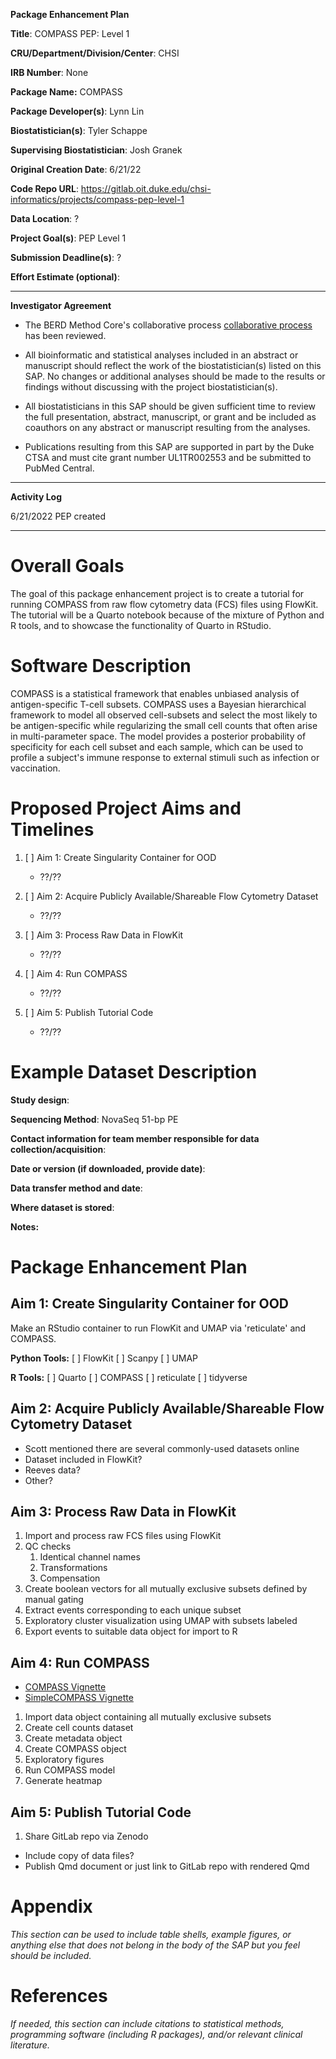 **Package Enhancement Plan**

**Title**: COMPASS PEP: Level 1

**CRU/Department/Division/Center**: CHSI

**IRB Number**: None

**Package Name:** COMPASS

**Package Developer(s)**: Lynn Lin

**Biostatistician(s)**: Tyler Schappe

**Supervising Biostatistician**: Josh Granek

**Original Creation Date**: 6/21/22

**Code Repo URL**: https://gitlab.oit.duke.edu/chsi-informatics/projects/compass-pep-level-1

**Data Location**: ?

**Project Goal(s)**: PEP Level 1

**Submission Deadline(s)**: ?

**Effort Estimate (optional)**:

------------------------------------------------------------------------

**Investigator Agreement**

-   The BERD Method Core's collaborative process [collaborative process](https://biostat.duke.edu/sites/biostat.duke.edu/files/12%20phases%202.pdf) has been reviewed.

-   All bioinformatic and statistical analyses included in an abstract or manuscript should reflect the work of the biostatistician(s) listed on this SAP. No changes or additional analyses should be made to the results or findings without discussing with the project biostatistician(s).

-   All biostatisticians in this SAP should be given sufficient time to review the full presentation, abstract, manuscript, or grant and be included as coauthors on any abstract or manuscript resulting from the analyses.

-   Publications resulting from this SAP are supported in part by the Duke CTSA and must cite grant number UL1TR002553 and be submitted to PubMed Central.

------------------------------------------------------------------------

**Activity Log**

6/21/2022 PEP created

------------------------------------------------------------------------

# Overall Goals

The goal of this package enhancement project is to create a tutorial for running COMPASS from raw flow cytometry data (FCS) files using FlowKit. The tutorial will be a Quarto notebook because of the mixture of Python and R tools, and to showcase the functionality of Quarto in RStudio. 

# Software Description

COMPASS is a statistical framework that enables unbiased analysis of antigen-specific T-cell subsets. COMPASS uses a Bayesian hierarchical framework to model all observed cell-subsets and select the most likely to be antigen-specific while regularizing the small cell counts that often arise in multi-parameter space. The model provides a posterior probability of specificity for each cell subset and each sample, which can be used to profile a subject's immune response to external stimuli such as infection or vaccination.


# Proposed Project Aims and Timelines 

1. [ ] Aim 1: Create Singularity Container for OOD
    - ??/??

1. [ ] Aim 2: Acquire Publicly Available/Shareable Flow Cytometry Dataset
    - ??/??

2. [ ] Aim 3: Process Raw Data in FlowKit
    - ??/??

3. [ ] Aim 4: Run COMPASS
    - ??/??

4. [ ] Aim 5: Publish Tutorial Code
    - ??/??
 

# Example Dataset Description

**Study design**: 

**Sequencing Method**: NovaSeq 51-bp PE

**Contact information for team member responsible for data collection/acquisition**: 

**Date or version (if downloaded, provide date)**: 

**Data transfer method and date**: 

**Where dataset is stored**: 

**Notes:**


# Package Enhancement Plan

## Aim 1: Create Singularity Container for OOD

Make an RStudio container to run FlowKit and UMAP via 'reticulate' and COMPASS.

**Python Tools:**
    [ ] FlowKit
    [ ] Scanpy
    [ ] UMAP

**R Tools:**
    [ ] Quarto
    [ ] COMPASS
    [ ] reticulate
    [ ] tidyverse

## Aim 2: Acquire Publicly Available/Shareable Flow Cytometry Dataset

- Scott mentioned there are several commonly-used datasets online
- Dataset included in FlowKit?
- Reeves data?
- Other?

## Aim 3: Process Raw Data in FlowKit

1. Import and process raw FCS files using FlowKit
2. QC checks
    1. Identical channel names
    2. Transformations
    3. Compensation
3. Create boolean vectors for all mutually exclusive subsets defined by manual gating
4. Extract events corresponding to each unique subset
5. Exploratory cluster visualization using UMAP with subsets labeled
6. Export events to suitable data object for import to R

## Aim 4: Run COMPASS

- [COMPASS Vignette](https://www.bioconductor.org/packages/devel/bioc/vignettes/COMPASS/inst/doc/COMPASS.html)
- [SimpleCOMPASS Vignette](https://www.bioconductor.org/packages/devel/bioc/vignettes/COMPASS/inst/doc/SimpleCOMPASS.pdf)

1. Import data object containing all mutually exclusive subsets
2. Create cell counts dataset
3. Create metadata object
4. Create COMPASS object
5. Exploratory figures
6. Run COMPASS model
7. Generate heatmap

## Aim 5: Publish Tutorial Code

1. Share GitLab repo via Zenodo

- Include copy of data files?
- Publish Qmd document or just link to GitLab repo with rendered Qmd


# Appendix

*This section can be used to include table shells, example figures, or anything else that does not belong in the body of the SAP but you feel should be included.*

# References

*If needed, this section can include citations to statistical methods, programming software (including R packages), and/or relevant clinical literature.*


